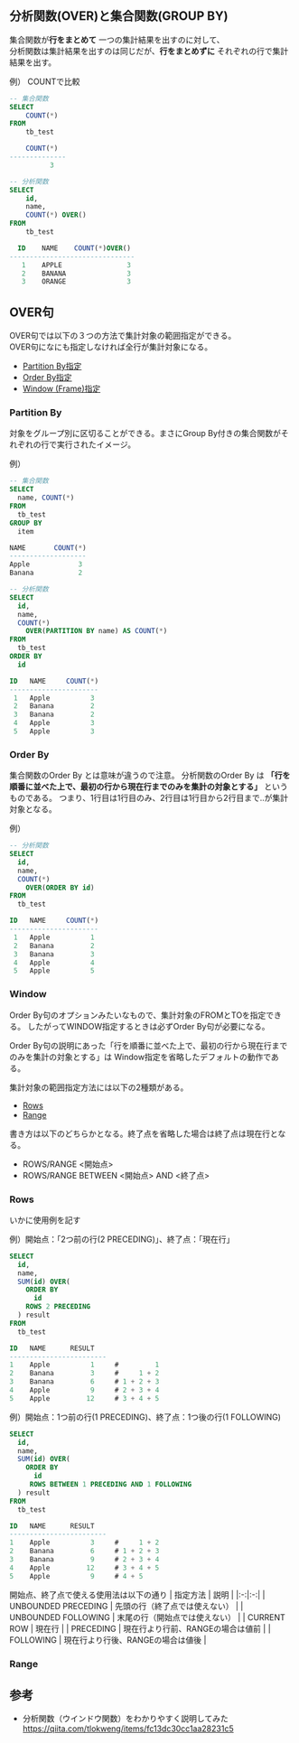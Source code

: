 ## 分析関数(OVER)と集合関数(GROUP BY)
集合関数が**行をまとめて** 一つの集計結果を出すのに対して、  
分析関数は集計結果を出すのは同じだが、**行をまとめずに** それぞれの行で集計結果を出す。

例） COUNTで比較
```sql
-- 集合関数
SELECT
    COUNT(*)
FROM
    tb_test

    COUNT(*)
--------------
          3
```

```sql
-- 分析関数
SELECT
    id,
    name,
    COUNT(*) OVER()
FROM
    tb_test

  ID    NAME    COUNT(*)OVER()
-------------------------------
   1    APPLE                3
   2    BANANA               3
   3    ORANGE               3
```

## OVER句
OVER句では以下の３つの方法で集計対象の範囲指定ができる。  
OVER句になにも指定しなければ全行が集計対象になる。

- [Partition By指定](#Partition-By)
- [Order By指定](#Order-By)
- [Window (Frame)指定](#Window)

### Partition By
 対象をグループ別に区切ることができる。まさにGroup By付きの集合関数がそれぞれの行で実行されたイメージ。

例）
```sql
-- 集合関数
SELECT
  name, COUNT(*)
FROM
  tb_test
GROUP BY
  item

NAME       COUNT(*)
-------------------
Apple            3
Banana           2
```

```sql
-- 分析関数
SELECT 
  id, 
  name,
  COUNT(*)
    OVER(PARTITION BY name) AS COUNT(*)
FROM
  tb_test
ORDER BY 
  id

ID   NAME     COUNT(*)
---------------------- 
 1   Apple          3
 2   Banana         2
 3   Banana         2
 4   Apple          3
 5   Apple          3
```
### Order By
集合関数のOrder By とは意味が違うので注意。
分析関数のOrder By は **「行を順番に並べた上で、最初の行から現在行までのみを集計の対象とする」**
というものである。
つまり、1行目は1行目のみ、2行目は1行目から2行目まで..が集計対象となる。

例）
```sql
-- 分析関数
SELECT
  id,
  name,
  COUNT(*)
    OVER(ORDER BY id)
FROM
  tb_test

ID   NAME     COUNT(*)
---------------------- 
 1   Apple          1
 2   Banana         2
 3   Banana         3
 4   Apple          4
 5   Apple          5
```

### Window
Order By句のオプションみたいなもので、集計対象のFROMとTOを指定できる。
したがってWINDOW指定するときは必ずOrder By句が必要になる。

Order By句の説明にあった「行を順番に並べた上で、最初の行から現在行までのみを集計の対象とする」は
Window指定を省略したデフォルトの動作である。

集計対象の範囲指定方法には以下の2種類がある。
- [Rows](#Rows)
- [Range](#Range)

書き方は以下のどちらかとなる。終了点を省略した場合は終了点は現在行となる。
- ROWS/RANGE <開始点>
- ROWS/RANGE BETWEEN <開始点> AND <終了点>

### Rows
いかに使用例を記す

例）開始点：「2つ前の行(2 PRECEDING)」、終了点：「現在行」
```sql
SELECT 
  id, 
  name,
  SUM(id) OVER(
    ORDER BY
      id
    ROWS 2 PRECEDING
  ) result
FROM
  tb_test

ID   NAME      RESULT
------------------------
1    Apple          1     #         1
2    Banana         3     #     1 + 2
3    Banana         6     # 1 + 2 + 3
4    Apple          9     # 2 + 3 + 4 
5    Apple         12     # 3 + 4 + 5

```
例）開始点：1つ前の行(1 PRECEDING)、終了点：1つ後の行(1 FOLLOWING)
```sql
SELECT
  id,
  name,
  SUM(id) OVER(
    ORDER BY
      id
     ROWS BETWEEN 1 PRECEDING AND 1 FOLLOWING
  ) result
FROM
  tb_test

ID   NAME      RESULT
------------------------
1    Apple          3     #     1 + 2
2    Banana         6     # 1 + 2 + 3
3    Banana         9     # 2 + 3 + 4
4    Apple         12     # 3 + 4 + 5
5    Apple          9     # 4 + 5

```

開始点、終了点で使える使用法は以下の通り
| 指定方法 | 説明 |
|:-:|:-:|
| UNBOUNDED PRECEDING | 先頭の行（終了点では使えない） |
| UNBOUNDED FOLLOWING | 末尾の行（開始点では使えない） |
| CURRENT ROW | 現在行 | 
| <n> PRECEDING | 現在行より<n>行前、RANGEの場合は<n>値前 |
| <n> FOLLOWING | 現在行より<n>行後、RANGEの場合は<n>値後 |

### Range

## 参考
- 分析関数（ウインドウ関数）をわかりやすく説明してみた  
https://qiita.com/tlokweng/items/fc13dc30cc1aa28231c5
